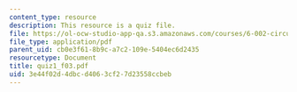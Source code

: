 ```yaml
---
content_type: resource
description: This resource is a quiz file.
file: https://ol-ocw-studio-app-qa.s3.amazonaws.com/courses/6-002-circuits-and-electronics-spring-2007/3e44f02d4dbcd4063cf27d23558ccbeb_quiz1_f03.pdf
file_type: application/pdf
parent_uid: cb0e3f61-8b9c-a7c2-109e-5404ec6d2435
resourcetype: Document
title: quiz1_f03.pdf
uid: 3e44f02d-4dbc-d406-3cf2-7d23558ccbeb
---
```

